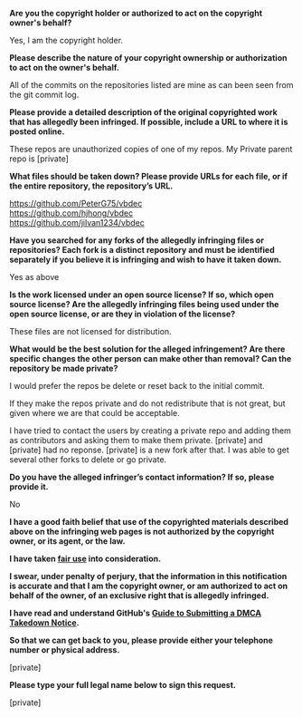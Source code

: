 **Are you the copyright holder or authorized to act on the copyright owner's behalf?**  
  
Yes, I am the copyright holder.  
  
**Please describe the nature of your copyright ownership or authorization to act on the owner's behalf.**  
  
All of the commits on the repositories listed are mine as can been seen from the git commit log.  
  
**Please provide a detailed description of the original copyrighted work that has allegedly been infringed. If possible, include a URL to where it is posted online.**  
  
These repos are unauthorized copies of one of my repos. My Private parent repo is [private]  
  
**What files should be taken down? Please provide URLs for each file, or if the entire repository, the repository’s URL.**  
  
https://github.com/PeterG75/vbdec    
https://github.com/hjhong/vbdec     
https://github.com/jilvan1234/vbdec    
  
**Have you searched for any forks of the allegedly infringing files or repositories? Each fork is a distinct repository and must be identified separately if you believe it is infringing and wish to have it taken down.**  
  
Yes as above  
  
**Is the work licensed under an open source license? If so, which open source license? Are the allegedly infringing files being used under the open source license, or are they in violation of the license?**  
  
These files are not licensed for distribution.  
  
**What would be the best solution for the alleged infringement? Are there specific changes the other person can make other than removal? Can the repository be made private?**  
  
I would prefer the repos be delete or reset back to the initial commit.  
  
If they make the repos private and do not redistribute that is not great, but given where we are that could be acceptable.  
  
I have tried to contact the users by creating a private repo and adding them as contributors and asking them to make them private. [private] and [private] had no reponse. [private] is a new fork after that. I was able to get several other forks to delete or go private.  
  
**Do you have the alleged infringer’s contact information? If so, please provide it.**  
  
No  
  
**I have a good faith belief that use of the copyrighted materials described above on the infringing web pages is not authorized by the copyright owner, or its agent, or the law.**  
  
**I have taken <a href="https://www.lumendatabase.org/topics/22">fair use</a> into consideration.**  
  
**I swear, under penalty of perjury, that the information in this notification is accurate and that I am the copyright owner, or am authorized to act on behalf of the owner, of an exclusive right that is allegedly infringed.**  
  
**I have read and understand GitHub's <a href="https://docs.github.com/articles/guide-to-submitting-a-dmca-takedown-notice/">Guide to Submitting a DMCA Takedown Notice</a>.**  
  
**So that we can get back to you, please provide either your telephone number or physical address.**  
  
[private]  
  
**Please type your full legal name below to sign this request.**  
  
[private]  
